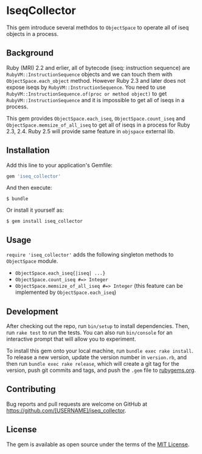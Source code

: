 # IseqCollector

This gem introduce several methdos to `ObjectSpace` to operate all of iseq objects in a process.

## Background

Ruby (MRI) 2.2 and erlier, all of bytecode (iseq: instruction sequence) are `RubyVM::InstructionSequence` objects and we can touch them with `ObjectSpace.each_object` method.
However Ruby 2.3 and later does not expose iseqs by `RubyVM::InstructionSequence`. You need to use `RubyVM::InstructionSequence.of(proc or method object)` to get `RubyVM::InstructionSequence` and it is impossible to get all of iseqs in a process.

This gem provides `ObjectSpace.each_iseq`, `ObjectSpace.count_iseq` and `ObjectSpace.memsize_of_all_iseq` to get all of iseqs in a process for Ruby 2.3, 2.4. Ruby 2.5 will provide same feature in `objspace` external lib.

## Installation

Add this line to your application's Gemfile:

```ruby
gem 'iseq_collector'
```

And then execute:

    $ bundle

Or install it yourself as:

    $ gem install iseq_collector

## Usage

`require 'iseq_collector'` adds the following singleton methods to `ObjectSpace` module.

* `ObjectSpace.each_iseq{|iseq| ...}`
* `ObjectSpace.count_iseq #=> Integer`
* `ObjectSpace.memsize_of_all_iseq #=> Integer` (this feature can be implemented by `ObjectSpace.each_iseq`)

## Development

After checking out the repo, run `bin/setup` to install dependencies. Then, run `rake test` to run the tests. You can also run `bin/console` for an interactive prompt that will allow you to experiment.

To install this gem onto your local machine, run `bundle exec rake install`. To release a new version, update the version number in `version.rb`, and then run `bundle exec rake release`, which will create a git tag for the version, push git commits and tags, and push the `.gem` file to [rubygems.org](https://rubygems.org).

## Contributing

Bug reports and pull requests are welcome on GitHub at https://github.com/[USERNAME]/iseq_collector.


## License

The gem is available as open source under the terms of the [MIT License](http://opensource.org/licenses/MIT).

